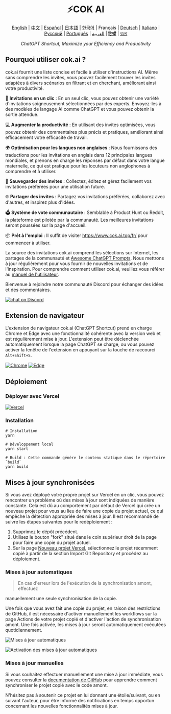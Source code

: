 <h1 align="center">
⚡️COK AI
</h1>
<p align="center">
    <a href="/README-en.md">English</a> | <a href="/README.md">中文</a> |
<a href="./README-es.md">Español</a> |
<a href="./README-ja.md">日本語</a> |
<a href="./README-ko.md">한국어</a> |
Français |
<a href="./README-de.md">Deutsch</a> |
<a href="./README-it.md">Italiano</a> |
<a href="./README-ru.md">Русский</a> |
<a href="./README-pt.md">Português</a> |
<a href="./README-ar.md">العربية</a> |
<a href="./README-hi.md">हिन्दी</a> |
<a href="./README-bn.md">বাংলা</a>
</p>
<p align="center">
    <em>ChatGPT Shortcut, Maximize your Efficiency and Productivity</em>
</p>

## Pourquoi utiliser cok.ai ?

cok.ai fournit une liste concise et facile à utiliser d'instructions AI. Même sans comprendre les invites, vous pouvez facilement trouver les invites adaptées à divers scénarios en filtrant et en cherchant, améliorant ainsi votre productivité.

🚀 **Invitations en un clic** : En un seul clic, vous pouvez obtenir une variété d'invitations soigneusement sélectionnées par des experts. Envoyez-les à des modèles de langage AI comme ChatGPT et vous pouvez obtenir la sortie attendue.

💻 **Augmenter la productivité** : En utilisant des invites optimisées, vous pouvez obtenir des commentaires plus précis et pratiques, améliorant ainsi efficacement votre efficacité de travail.

🌍 **Optimisation pour les langues non anglaises** : Nous fournissons des traductions pour les invitations en anglais dans 12 principales langues mondiales, et prenons en charge les réponses par défaut dans votre langue maternelle, ce qui est pratique pour les locuteurs non anglophones à comprendre et à utiliser.

💾 **Sauvegarder des invites** : Collectez, éditez et gérez facilement vos invitations préférées pour une utilisation future.

🌐 **Partager des invites** : Partagez vos invitations préférées, collaborez avec d'autres, et inspirez plus d'idées.

🗳️ **Système de vote communautaire** : Semblable à Product Hunt ou Reddit, la plateforme est pilotée par la communauté. Les meilleures invitations seront poussées sur la page d'accueil.

📦 **Prêt à l'emploi** : Il suffit de visiter <https://www.cok.ai.top/fr/> pour commencer à utiliser.

La source des invitations cok.ai comprend les sélections sur Internet, les partages de la communauté et [Awesome ChatGPT Prompts](https://github.com/f/awesome-chatgpt-prompts). Nous mettrons à jour régulièrement pour vous fournir de nouvelles invitations et de l'inspiration. Pour comprendre comment utiliser cok.ai, veuillez vous référer au [manuel de l'utilisateur](https://www.cok.ai.top/fr/docs/guides/getting-started).

Bienvenue à rejoindre notre communauté Discord pour échanger des idées et des commentaires.

<a href="https://discord.gg/PZTQfJ4GjX">
   <img src="https://img.shields.io/discord/1048780149899939881?color=%2385c8c8&label=Discord&logo=discord&style=for-the-badge" alt="chat on Discord" />
</a>

## Extension de navigateur

L'extension de navigateur cok.ai (ChatGPT Shortcut) prend en charge Chrome et Edge avec une fonctionnalité cohérente avec la version web et est régulièrement mise à jour. L'extension peut être déclenchée automatiquement lorsque la page ChatGPT se charge, ou vous pouvez activer la fenêtre de l'extension en appuyant sur la touche de raccourci `Alt+Shift+S`.

<a href="https://chrome.google.com/webstore/detail/cok.ai/blcgeoojgdpodnmnhfpohphdhfncblnj">
  <img src="https://img.newzone.top/2023-06-05-12-28-49.png?imageMogr2/format/webp"  alt="Chrome" valign="middle" /></a>

<a href="https://microsoftedge.microsoft.com/addons/detail/cok.ai/hnggpalhfjmdhhmgfjpmhlfilnbmjoin">
  <img src="https://img.newzone.top/2023-06-05-12-26-20.png?imageMogr2/format/webp" alt="Edge" valign="middle" /></a>

## Déploiement

### Déployer avec Vercel

[![Vercel](https://vercel.com/button)](https://vercel.com/new/clone?repository-url=https%3A%2F%2Fgithub.com%2Fprivacyrepo%2Fcok.ai%2Ftree%2Fgh-pages)

### Installation

```shell
# Installation
yarn

# Développement local
yarn start

# Build : Cette commande génère le contenu statique dans le répertoire `build`
yarn build
```

## Mises à jour synchronisées

Si vous avez déployé votre propre projet sur Vercel en un clic, vous pouvez rencontrer un problème où des mises à jour sont indiquées de manière constante. Cela est dû au comportement par défaut de Vercel qui crée un nouveau projet pour vous au lieu de faire une copie du projet actuel, ce qui empêche la détection appropriée des mises à jour. Il est recommandé de suivre les étapes suivantes pour le redéploiement :

1. Supprimez le dépôt précédent.
2. Utilisez le bouton "fork" situé dans le coin supérieur droit de la page pour faire une copie du projet actuel.
3. Sur la page [Nouveau projet Vercel](https://vercel.com/new), sélectionnez le projet récemment copié à partir de la section Import Git Repository et procédez au déploiement.

### Mises à jour automatiques

> En cas d'erreur lors de l'exécution de la synchronisation amont, effectuez

 manuellement une seule synchronisation de la copie.

Une fois que vous avez fait une copie du projet, en raison des restrictions de GitHub, il est nécessaire d'activer manuellement les workflows sur la page Actions de votre projet copié et d'activer l'action de synchronisation amont. Une fois activée, les mises à jour seront automatiquement exécutées quotidiennement.

![Mises à jour automatiques](https://img.newzone.top/2023-05-19-11-57-59.png?imageMogr2/format/webp)

![Activation des mises à jour automatiques](https://img.newzone.top/2023-05-19-11-59-26.png?imageMogr2/format/webp)

### Mises à jour manuelles

Si vous souhaitez effectuer manuellement une mise à jour immédiate, vous pouvez consulter la [documentation de GitHub](https://docs.github.com/fr/pull-requests/collaborating-with-pull-requests/working-with-forks/syncing-a-fork) pour apprendre comment synchroniser le projet copié avec le code amont.

N'hésitez pas à soutenir ce projet en lui donnant une étoile/suivant, ou en suivant l'auteur, pour être informé des notifications en temps opportun concernant les nouvelles fonctionnalités mises à jour.
